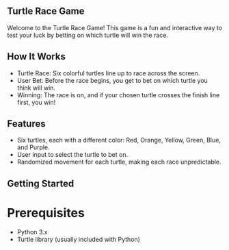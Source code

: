 ## Turtle Race Game
Welcome to the Turtle Race Game! This game is a fun and interactive way to test your luck by betting on which turtle will win the race.

## How It Works
- Turtle Race: Six colorful turtles line up to race across the screen.
- User Bet: Before the race begins, you get to bet on which turtle you think will win.
- Winning: The race is on, and if your chosen turtle crosses the finish line first, you win!

## Features
- Six turtles, each with a different color: Red, Orange, Yellow, Green, Blue, and Purple.
- User input to select the turtle to bet on.
- Randomized movement for each turtle, making each race unpredictable.

## Getting Started
# Prerequisites
- Python 3.x
- Turtle library (usually included with Python)
